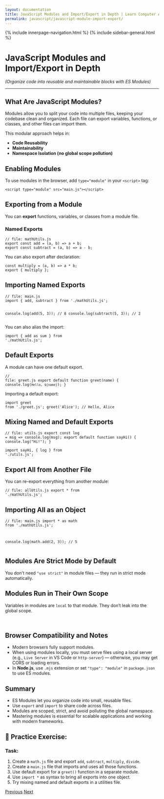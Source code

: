 ```yaml
---
layout: documentation
title: JavaScript Modules and Import/Export in Depth | Learn Computer Academy
permalink: javascript/javascript-module-import-export/
---
```

<div class="loader">
{% include innerpage-navigation.html %}
{% include sidebar-general.html %}
            <div class="page-content">
                <div class="content-wrapper">
                    <div class="row">
                        <div class="col-md-9 content">
                            <!-- Your content goes started here -->
                            <div class="doc-content">
                                <h1>JavaScript Modules and Import/Export in Depth</h1>
                                <p><em>(Organize code into reusable and maintainable blocks with ES Modules)</em></p>
                                <hr>
                                <h2>What Are JavaScript Modules?</h2>
                                <p>Modules allow you to split your code into multiple files, keeping your codebase clean and organized. Each file can export variables, functions, or classes, and other files can import them.</p>
                                <p>This modular approach helps in:</p>
                                <ul>
                                  <li><strong>Code Reusability</strong></li>
                                  <li><strong>Maintainability</strong></li>
                                  <li><strong>Namespace Isolation (no global scope pollution)</strong></li>
                                </ul>
                                <h2>Enabling Modules</h2>
                                <p>To use modules in the browser, add <code>type="module"</code> in your <code>&lt;script&gt;</code> tag:</p>
                                <pre class="snippet"><code class="html">&lt;script type="module" src="main.js"&gt;&lt;/script&gt;</code></pre>
                                <h2>Exporting from a Module</h2>
                                <p>You can <strong>export</strong> functions, variables, or classes from a module file.</p>
                                <h3>Named Exports</h3>
                                <pre class="snippet"><code class="js">// file: mathUtils.js
export const add = (a, b) => a + b;
export const subtract = (a, b) => a - b;
</code></pre>
                                <p>You can also export after declaration:</p>
                                <pre class="snippet"><code class="js">const multiply = (a, b) => a * b;
export { multiply };</code></pre>
                                <h2>Importing Named Exports</h2>
                                <pre class="snippet"><code class="js">// file: main.js
import { add, subtract } from './mathUtils.js';

console.log(add(5, 3));      // 8
console.log(subtract(5, 3)); // 2
</code></pre>
                                <p>You can also alias the import:</p>
                                <pre class="snippet"><code class="js">import { add as sum } from './mathUtils.js';</code></pre>
                                <h2>Default Exports</h2>
                                <p>A module can have one default export.</p>
                                <pre class="snippet"><code class="js">// file: greet.js
export default function greet(name) {
  console.log(`Hello, ${name}`);
}</code></pre>
                                <p>Importing a default export:</p>
                                <pre class="snippet"><code class="js">import greet from './greet.js';
greet('Alice'); // Hello, Alice</code></pre>
                                <h2>Mixing Named and Default Exports</h2>
                                <pre class="snippet"><code class="js">// file: utils.js
export const log = msg => console.log(msg);
export default function sayHi() {
  console.log("Hi!");
}</code></pre>
                                <pre class="snippet"><code class="js">import sayHi, { log } from './utils.js';</code></pre>
                                <h2>Export All from Another File</h2>
                                <p>You can re-export everything from another module:</p>
                                <pre class="snippet"><code class="js">// file: allUtils.js
export * from './mathUtils.js';</code></pre>
                                <h2>Importing All as an Object</h2>
                                <pre class="snippet"><code class="js">// file: main.js
import * as math from './mathUtils.js';

console.log(math.add(2, 3)); // 5
</code></pre>
                                <h2>Modules Are Strict Mode by Default</h2>
                                <p>You don't need <code>"use strict"</code> in module files — they run in strict mode automatically.</p>
                                <h2>Modules Run in Their Own Scope</h2>
                                <p>Variables in modules are <code>local</code> to that module. They don’t leak into the global scope.</p>   
                              <h2>Browser Compatibility and Notes</h2>
                              <ul>
                                <li>Modern browsers fully support modules.</li>
                                <li>When using modules locally, you must serve files using a local server (e.g., <code>Live Server</code> in VS Code or <code>http-server</code>) — otherwise, you may get CORS or loading errors.</li>
                                <li>In <strong>Node.js</strong>, use <code>.mjs</code> extension or set <code>"type": "module"</code> in <code>package.json</code> to use ES modules.</li>
                              </ul>
                              <h2>Summary</h2>
                              <ul>
                                <li>ES Modules let you organize code into small, reusable files.</li>
                                <li>Use <code>export</code> and <code>import</code> to share code across files.</li>
                                <li>Modules are scoped, strict, and avoid polluting the global namespace.</li>
                                <li>Mastering modules is essential for scalable applications and working with modern frameworks.</li>
                              </ul>
                              <h2>🧪 Practice Exercise:</h2>
                              <h3>Task:</h3>
                              <ol>
                                    <li>Create a <code>math.js</code> file and export <code>add</code>, <code>subtract</code>, <code>multiply</code>, <code>divide</code>.</li>
                                    <li>Create a <code>main.js</code> file that imports and uses all those functions.</li>
                                    <li>Use default export for a <code>greet()</code> function in a separate module.</li>
                                    <li>Use <code>import *</code> as syntax to bring all exports into one object.</li>
                                    <li>Try mixing named and default exports in a utilities file.</li>
                              </ol>
                            <!-- /.Your content goes ends here -->
                            <div class="footer-btn d-flex justify-content-between">
                                <a href="/javascript/javascript-es6-and-modern-features" class="btn"><i class="fas fa-arrow-circle-left"></i>Previous</a>
                                <a href="/javascript/javascript-tooling" class="btn">Next<i class="fas fa-arrow-circle-right"></i></a>
                            </div>
                            <!-- /.End of footer button -->
                        </div>
                    </div>
                </div>

